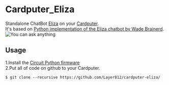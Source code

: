 # Cardputer_Eliza
Standalone ChatBot [Eliza](https://en.wikipedia.org/wiki/ELIZA) on your [Cardputer](https://shop.m5stack.com/products/m5stack-cardputer-kit-w-m5stamps3).<br>
It's based on [Python implementation of the Eliza chatbot by Wade Brainerd](https://github.com/wadetb/eliza).<br>
![You can ask anything](https://github.com/user-attachments/assets/4d42e046-bf1a-4988-b693-b9507a97c5d2)

## Usage
1.Install the [Circuit Python firmware](https://circuitpython.org/board/m5stack_cardputer/)<br>
2.Put all of code on github to your Cardputer.<br>
```
$ git clone --recursive https://github.com/Layer812/cardputer-eliza/
```
